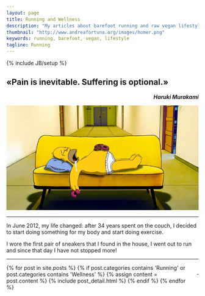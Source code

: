 ```yaml
---
layout: page
title: Running and Wellness
description: "My articles about barefoot running and raw vegan lifestyle"
thumbnail: "http://www.andreafortuna.org/images/homer.png"
keywords: running, barefoot, vegan, lifestyle
tagline: Running
---
```

{% include JB/setup %}

«Pain is inevitable. Suffering is optional.»
--
<p style="text-align: right;font-style: italic;"><strong>Haruki Murakami</strong></p>

![Homer on the couch](/images/homer.png)

<hr/>

In June 2012, my life changed: after 34 years spent on the couch, I decided to start doing something for my body and start doing exercise.

I wore the first pair of sneakers that I found in the house, I went out to run and since that day I have not stopped more!
 
<hr/>
<p style="text-align: right;float:right;margin-top:10px;margin-left:20px;"><a href="rss.xml"><i class="fa fa-rss fa-4x" >&nbsp;</i></a></p>
<div class="blog-index">

{% for post in site.posts %}
    {% if post.categories contains 'Running' or post.categories contains 'Wellness' %}
        {% assign content = post.content %}
        {% include post_detail.html %}
    {% endif %}
{% endfor %}

</div>


